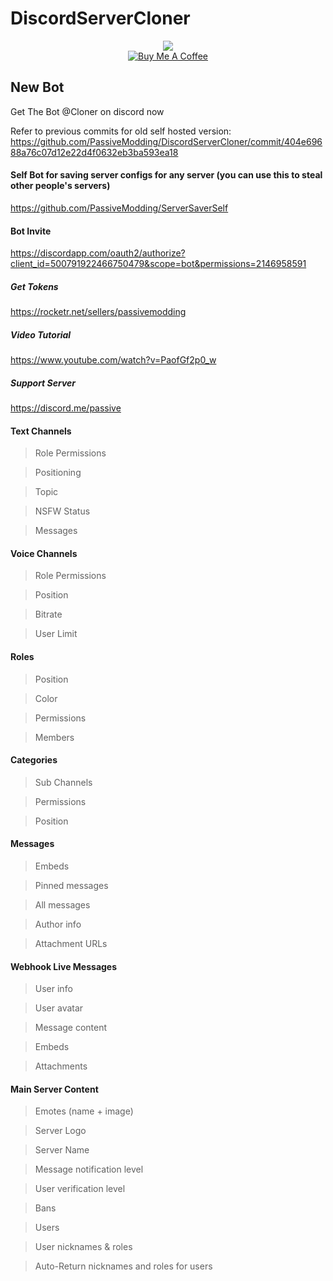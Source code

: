 # DiscordServerCloner
<p align="center">
  </a>
   <a href="https://discordapp.com/oauth2/authorize?client_id=500791922466750479&scope=bot&permissions=2146958591"><img src="https://img.shields.io/badge/Invite-Cloner-7289DA.svg?longCache=true&style=flat-square&logo=discord"/></a>
   <br/>
   <a href="https://www.buymeacoffee.com/Passive" target="_blank"><img src="https://www.buymeacoffee.com/assets/img/custom_images/black_img.png" alt="Buy Me A Coffee" style="height: auto !important;width: auto !important;" ></a>
</p>
</p>

## New Bot
Get The Bot @Cloner on discord now

Refer to previous commits for old self hosted version:
https://github.com/PassiveModding/DiscordServerCloner/commit/404e69688a76c07d12e22d4f0632eb3ba593ea18

#### Self Bot for saving server configs for any server (you can use this to steal other people's servers)
https://github.com/PassiveModding/ServerSaverSelf
#### Bot Invite 
https://discordapp.com/oauth2/authorize?client_id=500791922466750479&scope=bot&permissions=2146958591
##### Get Tokens
https://rocketr.net/sellers/passivemodding
##### Video Tutorial
https://www.youtube.com/watch?v=PaofGf2p0_w
##### Support Server
https://discord.me/passive

#### Text Channels
>Role Permissions

>Positioning

>Topic

>NSFW Status

>Messages

#### Voice Channels
>Role Permissions

>Position

>Bitrate

>User Limit

#### Roles
>Position

>Color

>Permissions

>Members

#### Categories
>Sub Channels

>Permissions

>Position


#### Messages
>Embeds

>Pinned messages

>All messages

>Author info

>Attachment URLs

#### Webhook Live Messages
>User info

>User avatar

>Message content

>Embeds

>Attachments

#### Main Server Content
>Emotes (name + image)

>Server Logo

>Server Name

>Message notification level 

>User verification level

>Bans

>Users

>User nicknames & roles

>Auto-Return nicknames and roles for users
